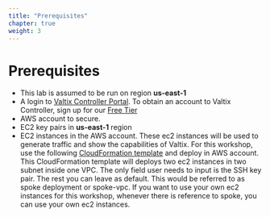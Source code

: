 ```yaml
---
title: "Prerequisites"
chapter: true
weight: 3
---
```


# Prerequisites

- This lab is assumed to be run on region **us-east-1**
- A login to [Valtix Controller Portal](https://prod1-dashboard.vtxsecurityservices.com/). To obtain an account to Valtix Controller, sign up for our [Free Tier](https://valtix.com/sign-up/)
- AWS account to secure.
- EC2 key pairs in **us-east-1** region
- EC2 instances in the AWS account. These ec2 instances will be used to generate traffic and show the capabilities of Valtix. For this workshop, use the following [CloudFormation template](https://console.aws.amazon.com/cloudformation/home?region=us-east-1#/stacks/quickcreate?templateUrl=https%3A%2F%2Fvaltix-public.s3.amazonaws.com%2Fcloud-formation%2Fvaltix-datapath.yml&stackName=spoke1-vpc&param_AppAMI=valtix-default&param_BastionHost=no&param_InstanceType=t3a.small&param_KeyPairName=&param_Prefix=spoke1&param_SubnetBits=8&param_VPCCidr=10.0.0.0%2F16&param_ValtixResources=no&param_Zone1=us-east-1a&param_Zone2=us-east-1b) and deploy in AWS account. This CloudFormation template will deploys two ec2 instances in two subnet inside one VPC. The only field user needs to input is the SSH key pair. The rest you can leave as default. This would be referred to as spoke deployment or spoke-vpc. If you want to use your own ec2 instances for this workshop, whenever there is reference to spoke, you can use your own ec2 instances.


